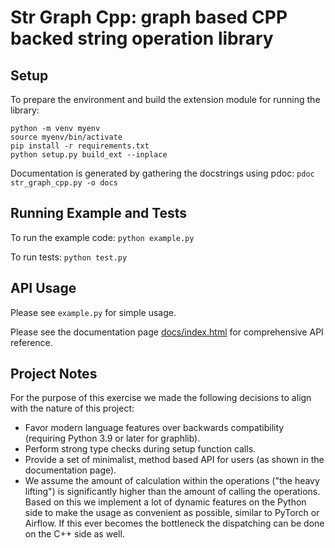 # Str Graph Cpp: graph based CPP backed string operation library

## Setup

To prepare the environment and build the extension module for running the library:
```
python -m venv myenv
source myenv/bin/activate
pip install -r requirements.txt
python setup.py build_ext --inplace
```

Documentation is generated by gathering the docstrings using pdoc: `pdoc str_graph_cpp.py -o docs`

## Running Example and Tests

To run the example code: `python example.py`

To run tests: `python test.py`

## API Usage

Please see `example.py` for simple usage.

Please see the documentation page [docs/index.html](/docs/index.html) for comprehensive API reference.

## Project Notes

For the purpose of this exercise we made the following decisions to align with the nature of this project:
- Favor modern language features over backwards compatibility (requiring Python 3.9 or later for graphlib).
- Perform strong type checks during setup function calls.
- Provide a set of minimalist, method based API for users (as shown in the documentation page).
- We assume the amount of calculation within the operations ("the heavy lifting") is significantly higher than 
  the amount of calling the operations. Based on this we implement a lot of dynamic features on the Python side 
  to make the usage as convenient as possible, similar to PyTorch or Airflow. If this ever becomes the
  bottleneck the dispatching can be done on the C++ side as well.